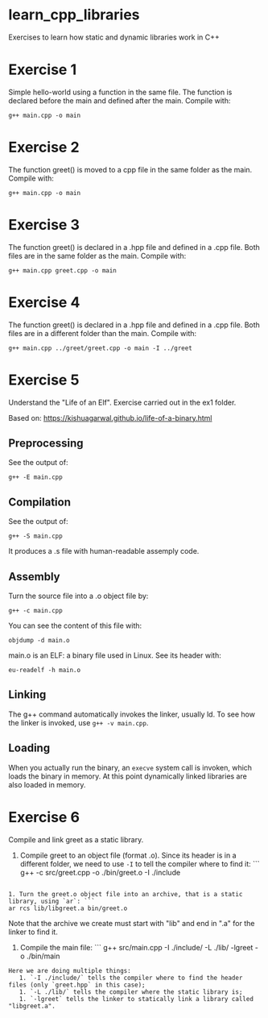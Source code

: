 # learn_cpp_libraries
Exercises to learn how static and dynamic libraries work in C++

# Exercise 1
Simple hello-world using a function in the same file.
The function is declared before the main and defined after the main.
Compile with:
```
g++ main.cpp -o main
```

# Exercise 2
The function greet() is moved to a cpp file in the same folder as the main.
Compile with:
```
g++ main.cpp -o main
```

# Exercise 3
The function greet() is declared in a .hpp file and defined in a .cpp file.
Both files are in the same folder as the main.
Compile with:
```
g++ main.cpp greet.cpp -o main
```

# Exercise 4
The function greet() is declared in a .hpp file and defined in a .cpp file.
Both files are in a different folder than the main.
Compile with:
```
g++ main.cpp ../greet/greet.cpp -o main -I ../greet
```

# Exercise 5
Understand the "Life of an Elf". Exercise carried out in the ex1 folder.

Based on: https://kishuagarwal.github.io/life-of-a-binary.html

## Preprocessing
See the output of:
```
g++ -E main.cpp
```

## Compilation
See the output of:
```
g++ -S main.cpp
```
It produces a .s file with human-readable assemply code.

## Assembly
Turn the source file into a .o object file by:
```
g++ -c main.cpp
```
You can see the content of this file with:
```
objdump -d main.o
```
main.o is an ELF: a binary file used in Linux. See its header with:
```
eu-readelf -h main.o
```

## Linking
The g++ command automatically invokes the linker, usually ld. To see how the linker is invoked, use `g++ -v main.cpp`.

## Loading
When you actually run the binary, an `execve` system call is invoken, which loads the binary in memory. At this point dynamically linked libraries are also loaded in memory.

# Exercise 6
Compile and link greet as a static library.
1. Compile greet to an object file (format .o). Since its header is in a different folder, we need to use `-I` to tell the compiler where to find it: ```
g++ -c src/greet.cpp -o ./bin/greet.o -I ./include
```

1. Turn the greet.o object file into an archive, that is a static library, using `ar`: ```
ar rcs lib/libgreet.a bin/greet.o
```
Note that the archive we create must start with "lib" and end in ".a" for the linker to find it.

1. Compile the main file: ```
g++ src/main.cpp -I ./include/ -L ./lib/ -lgreet -o ./bin/main
```
Here we are doing multiple things:
   1. `-I ./include/` tells the compiler where to find the header files (only `greet.hpp` in this case);
   1. `-L ./lib/` tells the compiler where the static library is;
   1. `-lgreet` tells the linker to statically link a library called "libgreet.a".


